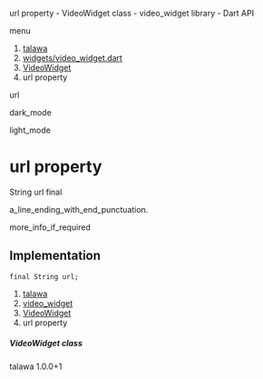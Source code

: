 




url property - VideoWidget class - video\_widget library - Dart API







menu

1. [talawa](../../index.html)
2. [widgets/video\_widget.dart](../../widgets_video_widget/widgets_video_widget-library.html)
3. [VideoWidget](../../widgets_video_widget/VideoWidget-class.html)
4. url property

url


dark\_mode

light\_mode




# url property


String
url
final

a\_line\_ending\_with\_end\_punctuation.

more\_info\_if\_required


## Implementation

```
final String url;
```

 


1. [talawa](../../index.html)
2. [video\_widget](../../widgets_video_widget/widgets_video_widget-library.html)
3. [VideoWidget](../../widgets_video_widget/VideoWidget-class.html)
4. url property

##### VideoWidget class





talawa
1.0.0+1






